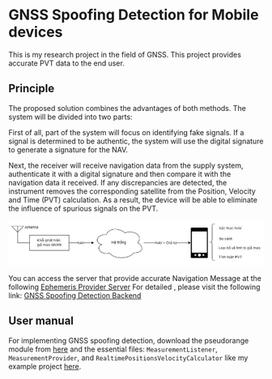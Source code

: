 # GNSS Spoofing Detection for Mobile devices
This is my research project in the field of GNSS. This project provides accurate PVT data to the end user.
## Principle
The proposed solution combines the advantages of both methods. The system will be divided into two parts:

First of all, part of the system will focus on identifying fake signals. If a signal is determined to be authentic, the system will use the digital signature to generate a signature for the NAV.

Next, the receiver will receive navigation data from the supply system, authenticate it with a digital signature and then compare it with the navigation data it received. If any discrepancies are detected, the instrument removes the corresponding satellite from the Position, Velocity and Time (PVT) calculation. As a result, the device will be able to eliminate the influence of spurious signals on the PVT.

<img src="https://github.com/mxngocqb/AndroidGNSSSpoofingDetection/blob/master/picture/solution.jpg" alt="Solution image" width="900" />

You can access the server that provide accurate Navigation Message at the following [Ephemeris Provider Server](http://203.171.20.94:5555/swagger/index.html)
For detailed , please visit the following link: [GNSS Spoofing Detection Backend](https://github.com/mxngocqb/EphProvider)
## User manual
For implementing GNSS spoofing detection, download the pseudorange module from [here](https://github.com/mxngocqb/AndroidGNSSSpoofingDetection/tree/master/pseudorange) and the essential files: `MeasurementListener`, `MeasurementProvider`, and `RealtimePositionsVelocityCalculator` like my example project [here](https://github.com/mxngocqb/AndroidGNSSSpoofingDetection/tree/master/app).



